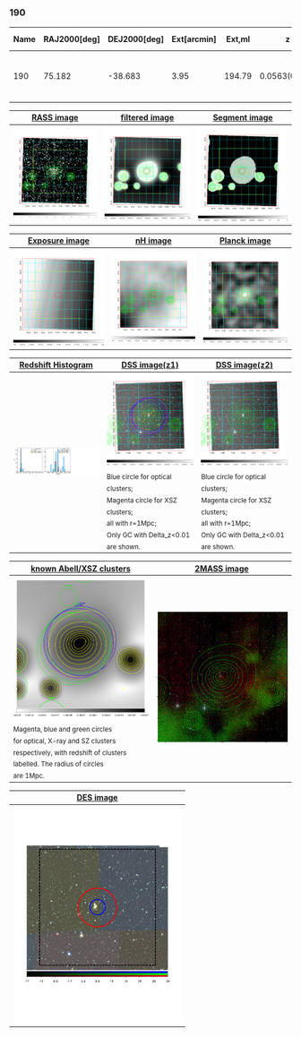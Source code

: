 <div STYLE="page-break-after: always;"></div>

### 190

|Name|RAJ2000[deg]|DEJ2000[deg] |Ext[arcmin]| Ext,ml | z | z_src| C|GC(XSZ,Delta_z<0.01)| GC(OPT,Delta_z<0.01)|GC| R_sig[arcmin] | R500[arcmin] | R500[Mpc]| CRsig[c/s] | CR500[c/s] |L500[1E44 erg/s]|F500[1E-12 erg/s/cm^2]| M500[1E14 Msun]|Tx[keV]|Cnt_sig|Beta|Rc[arcmin]|Comment|Alias|
|---|---|---|---|---|---|------|---|--------|---------|----------|---|---|---|---|---|---|---|---|---|---|---|---|---|---|
|190| 75.182| -38.683| 3.95| 194.79| 0.0563(0.005)| z1, z_xsz| B| MCXC, PSZ2, Tar| A, N, W| A, MCXC, N, PSZ2, Tar, W| 11.725| 12.134| 0.795| 0.343(0.041)| 0.345(0.041)| 0.485(0.032)| 6.418(0.420)| 1.51(0.05)| 2.81(0.06)| 166.3| 0.915(-0.098+0.061)| 6.276(-0.767+0.543)| -| k473|

|[RASS image](../image/190/190_img.pdf)|[filtered image](../image/190/190_fil.pdf)|[Segment image](../image/190/190_seg.pdf)|
|-------------------|--------------------|-------------------|
| <img src="../image/190/190_img.png" width="300">  | <img src="../image/190/190_fil.png" width="300">   | <img src="../image/190/190_seg.png" width="300">  |

|[Exposure image](../image/190/190_mex.pdf)| [nH image](../image/190/190_nh.pdf)| [Planck image](../image/190/190_p.pdf)|
|-------------------|--------------------|-------------------|
|<img src="../image/190/190_mex.png" width="300">   | <img src="../image/190/190_nh.png" width="300">    | <img src="../image/190/190_p.png" width="300"> |

|[Redshift Histogram](../image/190/190_zg.pdf) | [DSS image(z1)](../image/190/190_dss_z1.pdf)      |  [DSS image(z2)](../image/190/190_dss_z2.pdf)    |
|-------------------|--------------------|-------------------|
|<img src="../image/190/190_zg.png" width="300"> |<img src="../image/190/190_dss_z1.png" width="300"> <sub><br>Blue circle for optical clusters; <br>Magenta circle for XSZ clusters; <br>all with r=1Mpc; <br>Only GC with Delta_z<0.01 are shown. </sub>| <img src="../image/190/190_dss_z2.png" width="300"><sub><br>Blue circle for optical clusters; <br>Magenta circle for XSZ clusters; <br>all with r=1Mpc; <br>Only GC with Delta_z<0.01 are shown. </sub> |

|[known Abell/XSZ clusters](../image/190/190_gc.pdf) | [2MASS image](../image/190/190_2mass.pdf)      |
|-------------------|-------------------|
|<img src=../image/190/190_gc.png width="300"> <br><sub>Magenta, blue and green circles <br>for optical, X-ray and SZ clusters <br>respectively, with redshift of clusters <br>labelled. The radius of circles <br>are 1Mpc.</sub>|<img src="../image/190/190_2mass.png" width="300">  |

|[DES image](../image/190/190_des.pdf)   |
|-------------------|
| <img src="../image/190/190_des.pdf" width="300">  |
